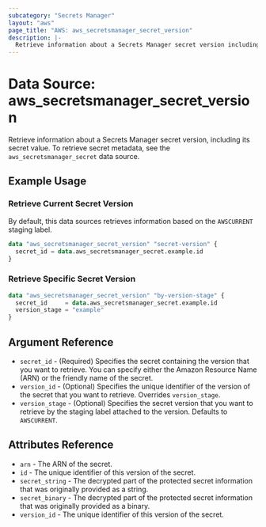 ```yaml
---
subcategory: "Secrets Manager"
layout: "aws"
page_title: "AWS: aws_secretsmanager_secret_version"
description: |-
  Retrieve information about a Secrets Manager secret version including its secret value
---
```


# Data Source: aws_secretsmanager_secret_version

Retrieve information about a Secrets Manager secret version, including its secret value. To retrieve secret metadata, see the `aws_secretsmanager_secret` data source.

## Example Usage

### Retrieve Current Secret Version

By default, this data sources retrieves information based on the `AWSCURRENT` staging label.

```terraform
data "aws_secretsmanager_secret_version" "secret-version" {
  secret_id = data.aws_secretsmanager_secret.example.id
}
```

### Retrieve Specific Secret Version

```terraform
data "aws_secretsmanager_secret_version" "by-version-stage" {
  secret_id     = data.aws_secretsmanager_secret.example.id
  version_stage = "example"
}
```

## Argument Reference

* `secret_id` - (Required) Specifies the secret containing the version that you want to retrieve. You can specify either the Amazon Resource Name (ARN) or the friendly name of the secret.
* `version_id` - (Optional) Specifies the unique identifier of the version of the secret that you want to retrieve. Overrides `version_stage`.
* `version_stage` - (Optional) Specifies the secret version that you want to retrieve by the staging label attached to the version. Defaults to `AWSCURRENT`.

## Attributes Reference

* `arn` - The ARN of the secret.
* `id` - The unique identifier of this version of the secret.
* `secret_string` - The decrypted part of the protected secret information that was originally provided as a string.
* `secret_binary` - The decrypted part of the protected secret information that was originally provided as a binary.
* `version_id` - The unique identifier of this version of the secret.
